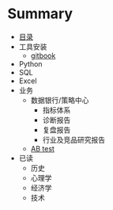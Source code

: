 # Summary

* [目录](README.md)
* 工具安装
  * [gitbook](tools/gitbook.md)
* Python
* SQL
* Excel
* 业务
  * 数据银行/策略中心
    * 指标体系
    * 诊断报告
    * 复盘报告
    * 行业及竞品研究报告
  * [AB test](business/ab_test.md)
* 已读
  * 历史
  * 心理学
  * 经济学
  * 技术


